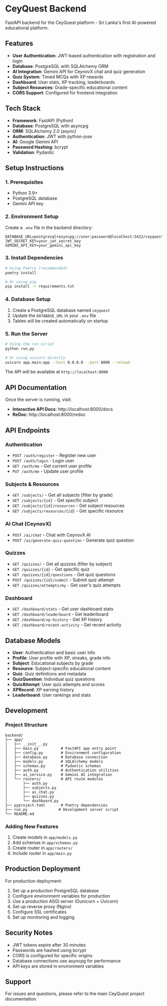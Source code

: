 # CeyQuest Backend

FastAPI backend for the CeyQuest platform - Sri Lanka's first AI-powered educational platform.

## Features

- **User Authentication**: JWT-based authentication with registration and login
- **Database**: PostgreSQL with SQLAlchemy ORM
- **AI Integration**: Gemini API for CeynovX chat and quiz generation
- **Quiz System**: Timed MCQs with XP rewards
- **Dashboard**: User stats, XP tracking, leaderboards
- **Subject Resources**: Grade-specific educational content
- **CORS Support**: Configured for frontend integration

## Tech Stack

- **Framework**: FastAPI (Python)
- **Database**: PostgreSQL with asyncpg
- **ORM**: SQLAlchemy 2.0 (async)
- **Authentication**: JWT with python-jose
- **AI**: Google Gemini API
- **Password Hashing**: bcrypt
- **Validation**: Pydantic

## Setup Instructions

### 1. Prerequisites

- Python 3.9+
- PostgreSQL database
- Gemini API key

### 2. Environment Setup

Create a `.env` file in the backend directory:

```env
DATABASE_URL=postgresql+asyncpg://user:password@localhost:5432/ceyquest
JWT_SECRET_KEY=your_jwt_secret_key
GEMINI_API_KEY=your_gemini_api_key
```

### 3. Install Dependencies

```bash
# Using Poetry (recommended)
poetry install

# Or using pip
pip install -r requirements.txt
```

### 4. Database Setup

1. Create a PostgreSQL database named `ceyquest`
2. Update the `DATABASE_URL` in your `.env` file
3. Tables will be created automatically on startup

### 5. Run the Server

```bash
# Using the run script
python run.py

# Or using uvicorn directly
uvicorn app.main:app --host 0.0.0.0 --port 8000 --reload
```

The API will be available at `http://localhost:8000`

## API Documentation

Once the server is running, visit:
- **Interactive API Docs**: http://localhost:8000/docs
- **ReDoc**: http://localhost:8000/redoc

## API Endpoints

### Authentication
- `POST /auth/register` - Register new user
- `POST /auth/login` - Login user
- `GET /auth/me` - Get current user profile
- `PUT /auth/me` - Update user profile

### Subjects & Resources
- `GET /subjects/` - Get all subjects (filter by grade)
- `GET /subjects/{id}` - Get specific subject
- `GET /subjects/{id}/resources` - Get subject resources
- `GET /subjects/resources/{id}` - Get specific resource

### AI Chat (CeynovX)
- `POST /ai/chat` - Chat with CeynovX AI
- `POST /ai/generate-quiz-question` - Generate quiz question

### Quizzes
- `GET /quizzes/` - Get all quizzes (filter by subject)
- `GET /quizzes/{id}` - Get specific quiz
- `GET /quizzes/{id}/questions` - Get quiz questions
- `POST /quizzes/{id}/submit` - Submit quiz attempt
- `GET /quizzes/attempts/my` - Get user's quiz attempts

### Dashboard
- `GET /dashboard/stats` - Get user dashboard stats
- `GET /dashboard/leaderboard` - Get leaderboard
- `GET /dashboard/xp-history` - Get XP history
- `GET /dashboard/recent-activity` - Get recent activity

## Database Models

- **User**: Authentication and basic user info
- **Profile**: User profile with XP, streaks, grade info
- **Subject**: Educational subjects by grade
- **Resource**: Subject-specific educational content
- **Quiz**: Quiz definitions and metadata
- **QuizQuestion**: Individual quiz questions
- **QuizAttempt**: User quiz attempts and scores
- **XPRecord**: XP earning history
- **Leaderboard**: User rankings and stats

## Development

### Project Structure
```
backend/
├── app/
│   ├── __init__.py
│   ├── main.py          # FastAPI app entry point
│   ├── config.py        # Environment configuration
│   ├── database.py      # Database connection
│   ├── models.py        # SQLAlchemy models
│   ├── schemas.py       # Pydantic schemas
│   ├── auth.py          # Authentication utilities
│   ├── ai_service.py    # Gemini AI integration
│   └── routers/         # API route modules
│       ├── auth.py
│       ├── subjects.py
│       ├── ai_chat.py
│       ├── quizzes.py
│       └── dashboard.py
├── pyproject.toml       # Poetry dependencies
├── run.py              # Development server script
└── README.md
```

### Adding New Features

1. Create models in `app/models.py`
2. Add schemas in `app/schemas.py`
3. Create router in `app/routers/`
4. Include router in `app/main.py`

## Production Deployment

For production deployment:

1. Set up a production PostgreSQL database
2. Configure environment variables for production
3. Use a production ASGI server (Gunicorn + Uvicorn)
4. Set up reverse proxy (Nginx)
5. Configure SSL certificates
6. Set up monitoring and logging

## Security Notes

- JWT tokens expire after 30 minutes
- Passwords are hashed using bcrypt
- CORS is configured for specific origins
- Database connections use asyncpg for performance
- API keys are stored in environment variables

## Support

For issues and questions, please refer to the main CeyQuest project documentation. 